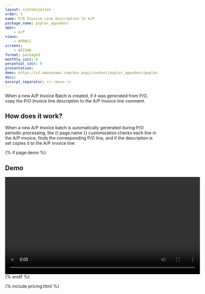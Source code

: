 ```yaml
---
layout: customization
order: 5
name: P/O Invoice Line Description to A/P
package_name: poplar_appodesc
apps:
    - A/P
views:
    - AP0021
screens:
    - AP2100
format: packaged
monthly_cost: 0
perpetual_cost: 0
presentation: 
demo: https://s3.amazonaws.com/dev.expi/content/poplar_appodesc/poplar_appodesc.mp4
docs: 
excerpt_separator: <!--more-->
---
```

When a new A/P Invoice Batch is created, if it was generated from P/O,
copy the P/O Invoice line description to the A/P Invoice line comment.
<!--more-->

## How does it work?

When a new A/P Invoice batch is automatically generated during P/O 
periodic processing, the {{ page.name }} customization checks each
line in the A/P invoice, finds the corresponding P/O line, and if the
description is set copies it to the A/P invoice line.

{% if page.demo %}
## Demo

<video width="640" controls>
  <source src="{{ page.demo }}" type="video/mp4">
  Your browser doesn't support the video tag.
</video>
{% endif %}

{% include pricing.html %}
